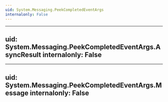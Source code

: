 ```yaml
---
uid: System.Messaging.PeekCompletedEventArgs
internalonly: False
---
```


---
uid: System.Messaging.PeekCompletedEventArgs.AsyncResult
internalonly: False
---

---
uid: System.Messaging.PeekCompletedEventArgs.Message
internalonly: False
---

